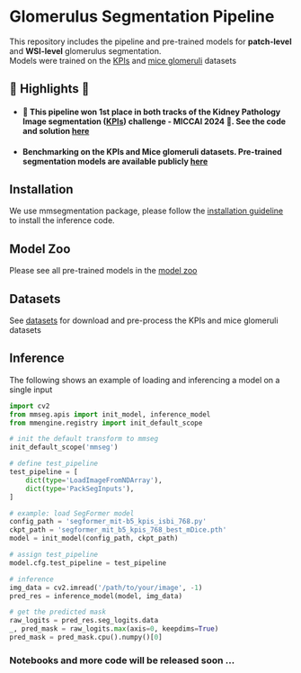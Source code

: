 # Glomerulus Segmentation Pipeline

This repository includes the pipeline and pre-trained models for **patch-level** and **WSI-level** glomerulus segmentation.  
Models were trained on the [KPIs](https://sites.google.com/view/kpis2024/) and [mice glomeruli](https://datadryad.org/stash/dataset/doi:10.5061/dryad.fqz612jpc) datasets

## 🌟 Highlights 🌟
- #### 🎉 This pipeline won 1st place in both tracks of the Kidney Pathology Image segmentation ([KPIs](https://sites.google.com/view/kpis2024/)) challenge - MICCAI 2024 🥇. See the code and solution [here](KPIs2024/Solution.md)
- #### Benchmarking on the KPIs and Mice glomeruli datasets. Pre-trained segmentation models are available publicly [here](docs/model_zoo.md)

## Installation
We use mmsegmentation package, please follow the [installation guideline](docs/get_started.md) to install the inference code.

## Model Zoo
Please see all pre-trained models in the [model zoo](docs/model_zoo.md)

## Datasets
See [datasets](docs/datasets_howto.md) for download and pre-process the KPIs and mice glomeruli datasets

## Inference
The following shows an example of loading and inferencing a model on a single input
```python
import cv2
from mmseg.apis import init_model, inference_model
from mmengine.registry import init_default_scope

# init the default transform to mmseg
init_default_scope('mmseg')

# define test_pipeline
test_pipeline = [
    dict(type='LoadImageFromNDArray'),
    dict(type='PackSegInputs'),
]

# example: load SegFormer model
config_path = 'segformer_mit-b5_kpis_isbi_768.py'
ckpt_path = 'segformer_mit_b5_kpis_768_best_mDice.pth'
model = init_model(config_path, ckpt_path)

# assign test_pipeline
model.cfg.test_pipeline = test_pipeline

# inference
img_data = cv2.imread('/path/to/your/image', -1)
pred_res = inference_model(model, img_data)

# get the predicted mask
raw_logits = pred_res.seg_logits.data
_, pred_mask = raw_logits.max(axis=0, keepdims=True)
pred_mask = pred_mask.cpu().numpy()[0]
```
### Notebooks and more code will be released soon ...